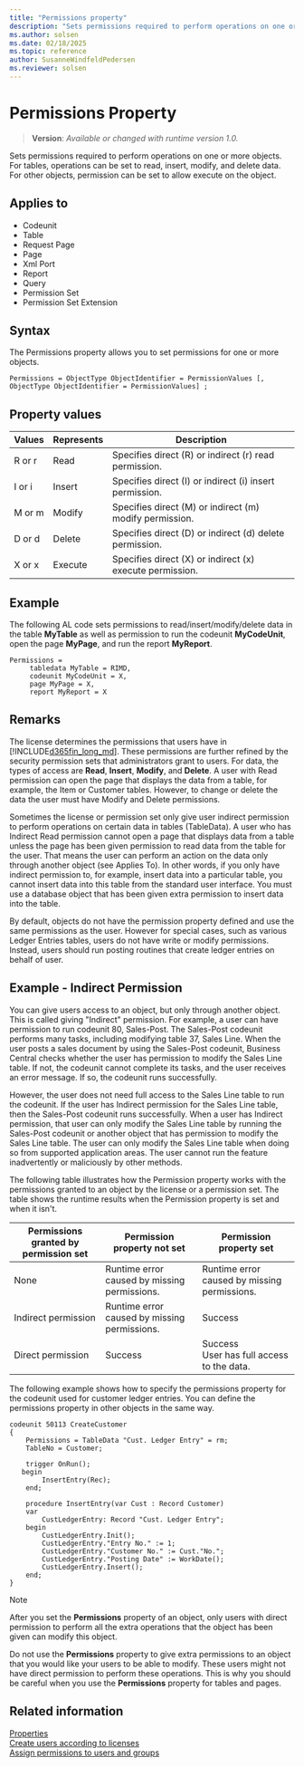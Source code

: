 ```yaml
---
title: "Permissions property"
description: "Sets permissions required to perform operations on one or more objects."
ms.author: solsen
ms.date: 02/18/2025
ms.topic: reference
author: SusanneWindfeldPedersen
ms.reviewer: solsen
---
```

[//]: # (START>DO_NOT_EDIT)
[//]: # (IMPORTANT:Do not edit any of the content between here and the END>DO_NOT_EDIT.)
[//]: # (Any modifications should be made in the .xml files in the ModernDev repo.)
# Permissions Property
> **Version**: _Available or changed with runtime version 1.0._

Sets permissions required to perform operations on one or more objects. For tables, operations can be set to read, insert, modify, and delete data. For other objects, permission can be set to allow execute on the object.

## Applies to
-   Codeunit
-   Table
-   Request Page
-   Page
-   Xml Port
-   Report
-   Query
-   Permission Set
-   Permission Set Extension

[//]: # (IMPORTANT: END>DO_NOT_EDIT)


## Syntax

The Permissions property allows you to set permissions for one or more objects.

```AL
Permissions = ObjectType ObjectIdentifier = PermissionValues [, ObjectType ObjectIdentifier = PermissionValues] ;
```

## Property values

| Values   |Represents  |Description   |
|----------|------------|---------------------------------------------|
|R or r    |Read        |Specifies direct (R) or indirect (r) read permission.|
|I or i    |Insert      |Specifies direct (I) or indirect (i) insert permission.| 
|M or m    |Modify      |Specifies direct (M) or indirect (m) modify permission.|
|D or d    |Delete      |Specifies direct (D) or indirect (d) delete permission.|
|X or x    |Execute     |Specifies direct (X) or indirect (x) execute permission.|


## Example 

The following AL code sets permissions to read/insert/modify/delete data in the table **MyTable** as well as permission to run the codeunit **MyCodeUnit**, open the page **MyPage**, and run the report **MyReport**.


```AL
Permissions = 
     tabledata MyTable = RIMD,
     codeunit MyCodeUnit = X,
     page MyPage = X,
     report MyReport = X
```

  
## Remarks  

The license determines the permissions that users have in [!INCLUDE[d365fin_long_md](../includes/d365fin_long_md.md)]. These permissions are further refined by the security permission sets that administrators grant to users. For data, the types of access are **Read**, **Insert**, **Modify**, and **Delete**. A user with Read permission can open the page that displays the data from a table, for example, the Item or Customer tables. However, to change or delete the data the user must have Modify and Delete permissions.

Sometimes the license or permission set only give user indirect permission to perform operations on certain data in tables (TableData). A user who has Indirect Read permission cannot open a page that displays data from a table unless the page has been given permission to read data from the table for the user. That means the user can perform an action on the data only through another object (see Applies To). In other words, if you only have indirect permission to, for example, insert data into a particular table, you cannot insert data into this table from the standard user interface. You must use a database object that has been given extra permission to insert data into the table.

By default, objects do not have the permission property defined and use the same permissions as the user. However for special cases, such as various Ledger Entries tables, users do not have write or modify permissions. Instead, users should run posting routines that create ledger entries on behalf of user.

## Example - Indirect Permission

You can give users access to an object, but only through another object. This is called giving "Indirect" permission. For example, a user can have permission to run codeunit 80, Sales-Post. The Sales-Post codeunit performs many tasks, including modifying table 37, Sales Line. When the user posts a sales document by using the Sales-Post codeunit, Business Central checks whether the user has permission to modify the Sales Line table. If not, the codeunit cannot complete its tasks, and the user receives an error message. If so, the codeunit runs successfully.

However, the user does not need full access to the Sales Line table to run the codeunit. If the user has Indirect permission for the Sales Line table, then the Sales-Post codeunit runs successfully. When a user has Indirect permission, that user can only modify the Sales Line table by running the Sales-Post codeunit or another object that has permission to modify the Sales Line table. The user can only modify the Sales Line table when doing so from supported application areas. The user cannot run the feature inadvertently or maliciously by other methods.

<!--
|||Permission granted|Permission granted|Permission granted|
|---------|---------|---------|---------|---------|
|||**Blank**<br> No permissions|**Indirect**<br>|**Yes**<br>Direct permission|
|Permission property in object|Defined|Result: Runtime error caused by missing permissions.<br>The user must also have Indirect permission.|Result: Success|Result: Success <br> User has full access to the data.|
|Permission property in object|Not defined<br>Default|Result: Runtime error caused by missing permissions.|Result: Runtime error caused by missing permissions.|Result: Success|
-->

The following table illustrates how the Permission property works with the permissions granted to an object by the license or a permission set. The table shows the runtime results when the Permission property is set and when it isn't.

<!--
|Is Permission property set?|No permission to object|Indirect permission to object|Direct permission to object |
|---------|---------|---------|---------|
|Yes|Runtime error caused by missing permissions.|Success|Success <br> User has full access to the data.|
|No (default)|Runtime error caused by missing permissions.|Runtime error caused by missing permissions.|Success|

-->

|Permissions granted by permission set|Permission property not set|Permission property set|
|---------|---------|---------|
|None|Runtime error caused by missing permissions.|Runtime error caused by missing permissions.|
|Indirect permission|Runtime error caused by missing permissions.|Success|
|Direct permission|Success|Success<br> User has full access to the data.|


The following example shows how to specify the permissions property for the codeunit used for customer ledger entries. You can define the permissions property in other objects in the same way.

```AL
codeunit 50113 CreateCustomer
{
    Permissions = TableData "Cust. Ledger Entry" = rm;
    TableNo = Customer;

    trigger OnRun();
   begin
        InsertEntry(Rec);
    end;

    procedure InsertEntry(var Cust : Record Customer)
    var
        CustLedgerEntry: Record "Cust. Ledger Entry";
    begin
        CustLedgerEntry.Init();
        CustLedgerEntry."Entry No." := 1;
        CustLedgerEntry."Customer No." := Cust."No.";
        CustLedgerEntry."Posting Date" := WorkDate();
        CustLedgerEntry.Insert();
    end;
}

```

> [!NOTE]  
> After you set the **Permissions** property of an object, only users with direct permission to perform all the extra operations that the object has been given can modify this object.  
> 
> Do not use the **Permissions** property to give extra permissions to an object that you would like your users to be able to modify. These users might not have direct permission to perform these operations. This is why you should be careful when you use the **Permissions** property for tables and pages.  
  
## Related information

[Properties](devenv-properties.md)  
[Create users according to licenses](/dynamics365/business-central/ui-how-users-permissions)  
[Assign permissions to users and groups](/dynamics365/business-central/ui-define-granular-permissions)